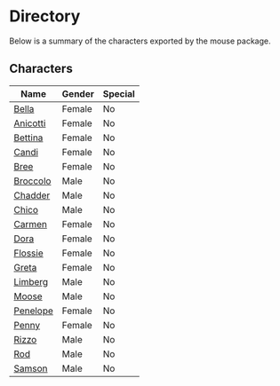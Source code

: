 # Directory
Below is a summary of the characters exported by the mouse package.
## Characters
|Name|Gender|Special|
|---|---|---|
|[Bella](./character/mouse/bella.go)|Female|No|
|[Anicotti](./character/mouse/anicotti.go)|Female|No|
|[Bettina](./character/mouse/bettina.go)|Female|No|
|[Candi](./character/mouse/candi.go)|Female|No|
|[Bree](./character/mouse/bree.go)|Female|No|
|[Broccolo](./character/mouse/broccolo.go)|Male|No|
|[Chadder](./character/mouse/chadder.go)|Male|No|
|[Chico](./character/mouse/chico.go)|Male|No|
|[Carmen](./character/mouse/carmen.go)|Female|No|
|[Dora](./character/mouse/dora.go)|Female|No|
|[Flossie](./character/mouse/flossie.go)|Female|No|
|[Greta](./character/mouse/greta.go)|Female|No|
|[Limberg](./character/mouse/limberg.go)|Male|No|
|[Moose](./character/mouse/moose.go)|Male|No|
|[Penelope](./character/mouse/penelope.go)|Female|No|
|[Penny](./character/mouse/penny.go)|Female|No|
|[Rizzo](./character/mouse/rizzo.go)|Male|No|
|[Rod](./character/mouse/rod.go)|Male|No|
|[Samson](./character/mouse/samson.go)|Male|No|
